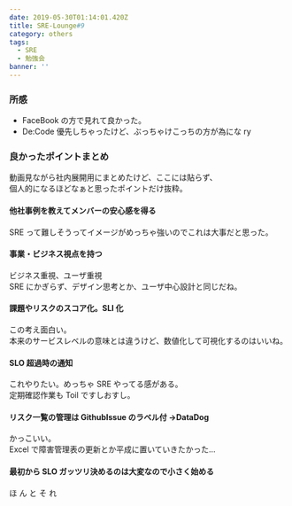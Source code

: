 ```yaml
---
date: 2019-05-30T01:14:01.420Z
title: SRE-Lounge#9
category: others
tags:
  - SRE
  - 勉強会
banner: ''
---
```


### 所感

- FaceBook の方で見れて良かった。
- De:Code 優先しちゃったけど、ぶっちゃけこっちの方が為にな ry

### 良かったポイントまとめ

動画見ながら社内展開用にまとめたけど、ここには貼らず、  
個人的になるほどなぁと思ったポイントだけ抜粋。

#### 他社事例を教えてメンバーの安心感を得る

SRE って難しそうってイメージがめっちゃ強いのでこれは大事だと思った。

#### 事業・ビジネス視点を持つ

ビジネス重視、ユーザ重視  
SRE にかぎらず、デザイン思考とか、ユーザ中心設計と同じだね。

#### 課題やリスクのスコア化。SLI 化

この考え面白い。  
本来のサービスレベルの意味とは違うけど、数値化して可視化するのはいいね。

#### SLO 超過時の通知

これやりたい。めっちゃ SRE やってる感がある。  
定期確認作業も Toil ですしおすし。

#### リスク一覧の管理は GithubIssue のラベル付 →DataDog

かっこいい。  
Excel で障害管理表の更新とか平成に置いていきたかった…

#### 最初から SLO ガッツリ決めるのは大変なので小さく始める

ほ ん と そ れ
